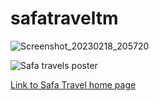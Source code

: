 # safatraveltm
![Screenshot_20230218_205720](https://user-images.githubusercontent.com/124867734/219874137-f023ca22-a727-4821-b208-067eede391ef.jpg)

![Safa travels poster](https://user-images.githubusercontent.com/124867734/219876450-fa19de0e-22b5-4aa2-8858-7c2bd1867ea0.jpg)

[Link to Safa Travel home page](https://ayaansiddiq.github.io/safatraveltm/Index.html.html)
